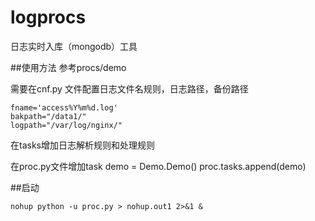 # logprocs
日志实时入库（mongodb）工具

##使用方法
参考procs/demo

需要在cnf.py 文件配置日志文件名规则，日志路径，备份路径

    fname='access%Y%m%d.log'
    bakpath="/data1/"
    logpath="/var/log/nginx/"


在tasks增加日志解析规则和处理规则

在proc.py文件增加task
    demo = Demo.Demo()
    proc.tasks.append(demo)

##启动

    nohup python -u proc.py > nohup.out1 2>&1 &
